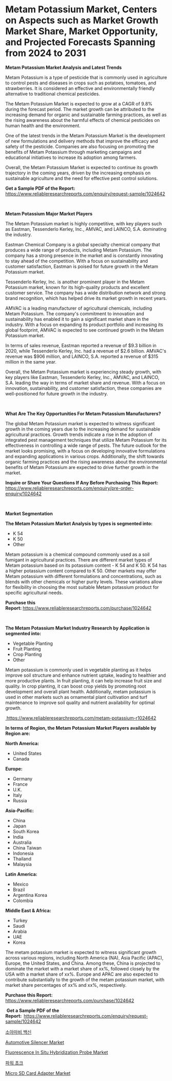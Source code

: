 <p><h1>Metam Potassium Market, Centers on Aspects such as Market Growth Market Share, Market Opportunity, and Projected Forecasts Spanning from 2024 to 2031</h1></p><p><strong>Metam Potassium Market Analysis and Latest Trends</strong></p>
<p><p>Metam Potassium is a type of pesticide that is commonly used in agriculture to control pests and diseases in crops such as potatoes, tomatoes, and strawberries. It is considered an effective and environmentally friendly alternative to traditional chemical pesticides.</p><p>The Metam Potassium Market is expected to grow at a CAGR of 9.8% during the forecast period. The market growth can be attributed to the increasing demand for organic and sustainable farming practices, as well as the rising awareness about the harmful effects of chemical pesticides on human health and the environment.</p><p>One of the latest trends in the Metam Potassium Market is the development of new formulations and delivery methods that improve the efficacy and safety of the pesticide. Companies are also focusing on promoting the benefits of Metam Potassium through marketing campaigns and educational initiatives to increase its adoption among farmers.</p><p>Overall, the Metam Potassium Market is expected to continue its growth trajectory in the coming years, driven by the increasing emphasis on sustainable agriculture and the need for effective pest control solutions.</p></p>
<p><strong>Get a Sample PDF of the Report:&nbsp;</strong> <a href="https://www.reliableresearchreports.com/enquiry/request-sample/1024642">https://www.reliableresearchreports.com/enquiry/request-sample/1024642</a></p>
<p>&nbsp;</p>
<p><strong>Metam Potassium Major Market Players</strong></p>
<p><p>The Metam Potassium market is highly competitive, with key players such as Eastman, Tessenderlo Kerley, Inc., AMVAC, and LAINCO, S.A. dominating the industry. </p><p>Eastman Chemical Company is a global specialty chemical company that produces a wide range of products, including Metam Potassium. The company has a strong presence in the market and is constantly innovating to stay ahead of the competition. With a focus on sustainability and customer satisfaction, Eastman is poised for future growth in the Metam Potassium market.</p><p>Tessenderlo Kerley, Inc. is another prominent player in the Metam Potassium market, known for its high-quality products and excellent customer service. The company has a wide distribution network and strong brand recognition, which has helped drive its market growth in recent years.</p><p>AMVAC is a leading manufacturer of agricultural chemicals, including Metam Potassium. The company's commitment to innovation and sustainability has enabled it to gain a significant market share in the industry. With a focus on expanding its product portfolio and increasing its global footprint, AMVAC is expected to see continued growth in the Metam Potassium market.</p><p>In terms of sales revenue, Eastman reported a revenue of $9.3 billion in 2020, while Tessenderlo Kerley, Inc. had a revenue of $2.6 billion. AMVAC's revenue was $906 million, and LAINCO, S.A. reported a revenue of $315 million in the same year.</p><p>Overall, the Metam Potassium market is experiencing steady growth, with key players like Eastman, Tessenderlo Kerley, Inc., AMVAC, and LAINCO, S.A. leading the way in terms of market share and revenue. With a focus on innovation, sustainability, and customer satisfaction, these companies are well-positioned for future growth in the industry.</p></p>
<p>&nbsp;</p>
<p><strong>What Are The Key Opportunities For Metam Potassium Manufacturers?</strong></p>
<p><p>The global Metam Potassium market is expected to witness significant growth in the coming years due to the increasing demand for sustainable agricultural practices. Growth trends indicate a rise in the adoption of integrated pest management techniques that utilize Metam Potassium for its effectiveness in controlling a wide range of pests. The future outlook for the market looks promising, with a focus on developing innovative formulations and expanding applications in various crops. Additionally, the shift towards organic farming practices and the rising awareness about the environmental benefits of Metam Potassium are expected to drive further growth in the market.</p></p>
<p><strong>Inquire or Share Your Questions If Any Before Purchasing This Report:</strong> <a href="https://www.reliableresearchreports.com/enquiry/pre-order-enquiry/1024642">https://www.reliableresearchreports.com/enquiry/pre-order-enquiry/1024642</a></p>
<p>&nbsp;</p>
<p><strong>Market Segmentation</strong></p>
<p><strong>The Metam Potassium Market Analysis by types is segmented into:</strong></p>
<p><ul><li>K 54</li><li>K 50</li><li>Other</li></ul></p>
<p><p>Metam potassium is a chemical compound commonly used as a soil fumigant in agricultural practices. There are different market types of Metam potassium based on its potassium content - K 54 and K 50. K 54 has a higher potassium content compared to K 50. Other markets may offer Metam potassium with different formulations and concentrations, such as blends with other chemicals or higher purity levels. These variations allow for flexibility in choosing the most suitable Metam potassium product for specific agricultural needs.</p></p>
<p><strong>Purchase this Report:&nbsp;</strong><a href="https://www.reliableresearchreports.com/purchase/1024642">https://www.reliableresearchreports.com/purchase/1024642</a></p>
<p>&nbsp;</p>
<p><strong>The Metam Potassium Market Industry Research by Application is segmented into:</strong></p>
<p><ul><li>Vegetable Planting</li><li>Fruit Planting</li><li>Crop Planting</li><li>Other</li></ul></p>
<p><p>Metam potassium is commonly used in vegetable planting as it helps improve soil structure and enhance nutrient uptake, leading to healthier and more productive plants. In fruit planting, it can help increase fruit size and quality. In crop planting, it can boost crop yields by promoting root development and overall plant health. Additionally, metam potassium is used in other markets such as ornamental plant cultivation and turf maintenance to improve soil quality and nutrient availability for optimal growth.</p></p>
<p><a href="https://www.reliableresearchreports.com/metam-potassium-r1024642">&nbsp;https://www.reliableresearchreports.com/metam-potassium-r1024642</a></p>
<p><strong>In terms of Region, the Metam Potassium Market Players available by Region are:</strong></p>
<p>
    <p> <strong> North America: </strong>
        <ul>
            <li>United States</li>
            <li>Canada</li>
        </ul>
        </p> 
    <p> <strong> Europe: </strong>
        <ul>
            <li>Germany</li>
            <li>France</li>
            <li>U.K.</li>
            <li>Italy</li>
            <li>Russia</li>
        </ul>
        </p> 
    <p> <strong> Asia-Pacific: </strong>
        <ul>
            <li>China</li>
            <li>Japan</li>
            <li>South Korea</li>
            <li>India</li>
            <li>Australia</li>
            <li>China Taiwan</li>
            <li>Indonesia</li>
            <li>Thailand</li>
            <li>Malaysia</li>
        </ul>
        </p> 
    <p> <strong> Latin America: </strong>
        <ul>
            <li>Mexico</li>
            <li>Brazil</li>
            <li>Argentina Korea</li>
            <li>Colombia</li>
        </ul>
        </p> 
    <p> <strong> Middle East & Africa: </strong>
        <ul>
            <li>Turkey</li>
            <li>Saudi</li>
            <li>Arabia</li>
            <li>UAE</li>
            <li>Korea</li>
        </ul>
    </p>
    </p>
<p><p>The metam potassium market is expected to witness significant growth across various regions, including North America (NA), Asia Pacific (APAC), Europe, the United States, and China. Among these, China is projected to dominate the market with a market share of xx%, followed closely by the USA with a market share of xx%. Europe and APAC are also expected to contribute substantially to the growth of the metam potassium market, with market share percentages of xx% and xx%, respectively.</p></p>
<p><strong>Purchase this Report: </strong><a href="https://www.reliableresearchreports.com/purchase/1024642">https://www.reliableresearchreports.com/purchase/1024642</a></p>
<p>&nbsp;<strong>Get a Sample PDF of the Report:&nbsp;&nbsp;</strong><a href="https://www.reliableresearchreports.com/enquiry/request-sample/1024642">https://www.reliableresearchreports.com/enquiry/request-sample/1024642</a></p>
<p><strong></strong></p>
<p><p><a href="https://github.com/Hubertstyenger6685/Market-Research-Report-List-1/blob/main/135588950873.md">소아마비 백신</a></p><p><a href="https://github.com/mabutironaldo/Market-Research-Report-List-4/blob/main/automotive-silencer-market.md">Automotive Silencer Market</a></p><p><a href="https://www.linkedin.com/pulse/fluorescence-situ-hybridization-probe-market-analysis-its-cagr-ek1qf">Fluorescence In Situ Hybridization Probe Market</a></p><p><a href="https://github.com/anton65482023/Market-Research-Report-List-1/blob/main/799011050875.md">파워 초크</a></p><p><a href="https://github.com/Paul14Anderson63/Market-Research-Report-List-4/blob/main/micro-sd-card-adapter-market.md">Micro SD Card Adapter Market</a></p></p>
